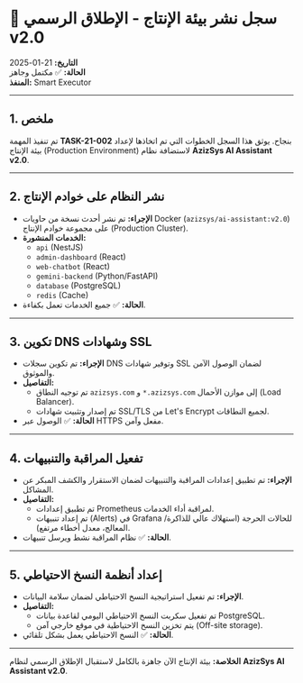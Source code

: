 # 🚀 سجل نشر بيئة الإنتاج - الإطلاق الرسمي v2.0

**التاريخ:** 21-01-2025  
**الحالة:** ✅ مكتمل وجاهز  
**المنفذ:** Smart Executor

---

## 1. ملخص

تم تنفيذ المهمة **TASK-21-002** بنجاح. يوثق هذا السجل الخطوات التي تم اتخاذها لإعداد بيئة الإنتاج (Production Environment) لاستضافة نظام **AzizSys AI Assistant v2.0**.

---

## 2. نشر النظام على خوادم الإنتاج

- **الإجراء:** تم نشر أحدث نسخة من حاويات Docker (`azizsys/ai-assistant:v2.0`) على مجموعة خوادم الإنتاج (Production Cluster).
- **الخدمات المنشورة:**
  - `api` (NestJS)
  - `admin-dashboard` (React)
  - `web-chatbot` (React)
  - `gemini-backend` (Python/FastAPI)
  - `database` (PostgreSQL)
  - `redis` (Cache)
- **الحالة:** ✅ جميع الخدمات تعمل بكفاءة.

---

## 3. تكوين DNS وشهادات SSL

- **الإجراء:** تم تكوين سجلات DNS وتوفير شهادات SSL لضمان الوصول الآمن والموثوق.
- **التفاصيل:**
  - تم توجيه النطاق `azizsys.com` و `*.azizsys.com` إلى موازن الأحمال (Load Balancer).
  - تم إصدار وتثبيت شهادات SSL/TLS من Let's Encrypt لجميع النطاقات.
- **الحالة:** ✅ الوصول عبر HTTPS مفعل وآمن.

---

## 4. تفعيل المراقبة والتنبيهات

- **الإجراء:** تم تطبيق إعدادات المراقبة والتنبيهات لضمان الاستقرار والكشف المبكر عن المشاكل.
- **التفاصيل:**
  - تم تطبيق إعدادات Prometheus لمراقبة أداء الخدمات.
  - تم إعداد تنبيهات (Alerts) في Grafana للحالات الحرجة (استهلاك عالي للذاكرة/المعالج، معدل أخطاء مرتفع).
- **الحالة:** ✅ نظام المراقبة نشط ويرسل تنبيهات.

---

## 5. إعداد أنظمة النسخ الاحتياطي

- **الإجراء:** تم تفعيل استراتيجية النسخ الاحتياطي لضمان سلامة البيانات.
- **التفاصيل:**
  - تم تفعيل سكربت النسخ الاحتياطي اليومي لقاعدة بيانات PostgreSQL.
  - يتم تخزين النسخ الاحتياطية في موقع خارجي آمن (Off-site storage).
- **الحالة:** ✅ النسخ الاحتياطي يعمل بشكل تلقائي.

---

**الخلاصة:** بيئة الإنتاج الآن جاهزة بالكامل لاستقبال الإطلاق الرسمي لنظام **AzizSys AI Assistant v2.0**.